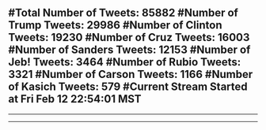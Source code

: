 #Total Number of Tweets: 85882 
#Number of Trump Tweets: 29986
#Number of Clinton Tweets: 19230
#Number of Cruz Tweets: 16003
#Number of Sanders Tweets: 12153
#Number of Jeb! Tweets: 3464
#Number of Rubio Tweets: 3321
#Number of Carson Tweets: 1166
#Number of Kasich Tweets: 579
#Current Stream Started at Fri Feb 12 22:54:01 MST
---
---
---
